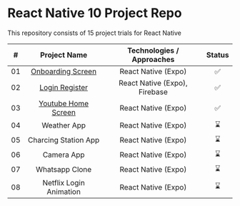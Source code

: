 # React Native 10 Project Repo

This repository consists of 15 project trials for React Native

| **#** |    **Project Name**     | **Technologies / Approaches** | **Status** |
| :---: | :---------------------: | :---------------------------: | :--------: |
|  01   |    [Onboarding Screen](https://github.com/azateser/expo_Projects/tree/main/01-onboarding-screen)    |      React Native (Expo)      |     ✅     |
|  02   |     [Login Register](https://github.com/azateser/expo_Projects/tree/main/02-login-signup-firebase)      | React Native (Expo), Firebase |     ✅     |
|  03   |   [Youtube Home Screen](https://github.com/azateser/expo_Projects/tree/main/03-youtube-home-screen)   |      React Native (Expo)      |     ✅     |
|  04   |       Weather App       |      React Native (Expo)      |     ⌛     |
|  05   |  Charcing Station App   |      React Native (Expo)      |     ⌛     |
|  06   |       Camera App        |      React Native (Expo)      |     ⌛     |
|  07   |     Whatsapp Clone      |      React Native (Expo)      |     ⌛     |
|  08   | Netflix Login Animation |      React Native (Expo)      |     ⌛     |
